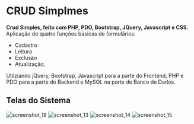  # CRUD Simplmes
**Crud Simples, feito com PHP, PDO, Bootstrap, JQuery, Javascript e CSS.**
Aplicação de quatro funções basicas de formulários:
- Cadastro
- Leitura
- Exclusão
- Atualização;

Utilziando jQuery, Bootstrap, Javascript para a parte do Frontend, PHP e PDO para a parte do Backend e MySQL na parte de Banco de Dados.


## Telas do Sistema
![screenshot_18](https://user-images.githubusercontent.com/44241402/51229019-efe76a00-1941-11e9-984f-302f267f3109.png)
![screenshot_13](https://user-images.githubusercontent.com/44241402/51228617-68e5c200-1940-11e9-9d1b-6e660d901cee.png)
![screenshot_14](https://user-images.githubusercontent.com/44241402/51228622-700cd000-1940-11e9-819b-2538f659f5d9.png)
![screenshot_15](https://user-images.githubusercontent.com/44241402/51228651-7b5ffb80-1940-11e9-85a7-84db404d5ea2.png)
